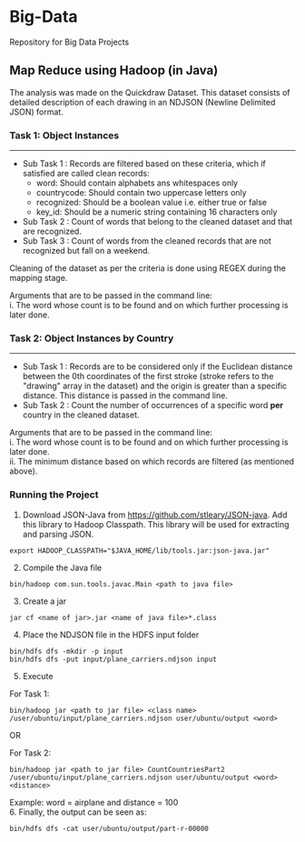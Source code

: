 # Big-Data  
Repository for Big Data Projects

## Map Reduce using Hadoop (in Java)   
The analysis was made on the Quickdraw Dataset. This dataset consists of detailed description of each drawing in an NDJSON (Newline Delimited JSON) format.

### Task 1:  Object Instances   
---
* Sub Task 1 :  Records are filtered based on these criteria, which if satisfied are called clean records:
  * word: Should contain alphabets ans whitespaces only
  * countrycode: Should contain two uppercase letters only   
  * recognized: Should be a boolean value i.e. either true or false  
  * key_id: Should be a numeric string containing 16 characters only  
* Sub Task 2 : Count of words that belong to the cleaned dataset and that are recognized.  
* Sub Task 3 : Count of words from the cleaned records that are not recognized but fall on a weekend.  

Cleaning of the dataset as per the criteria is done using REGEX during the mapping stage.  

Arguments that are to be passed in the command line:   
  i. The word whose count is to be found and on which further processing is later done.  



### Task 2:   Object Instances by Country    
---
* Sub Task 1  : Records are to be considered only if the Euclidean distance between the 0th coordinates of the first stroke (stroke refers to the "drawing" array in the dataset) and the origin is greater than a specific distance. This distance is passed in the command line.   
* Sub Task 2  : Count the number of occurrences of a specific word **per** country in the cleaned dataset.   
  
  
Arguments that are to be passed in the command line:    
  i. The word whose count is to be found and on which further processing is later done.  
  ii. The minimum distance based on which records are filtered (as mentioned above).



### Running the Project  
1. Download JSON-Java from https://github.com/stleary/JSON-java. Add this library to Hadoop Classpath. This library will be used for extracting and parsing JSON.    
```
export HADOOP_CLASSPATH="$JAVA_HOME/lib/tools.jar:json-java.jar"
```
2. Compile the Java file    
```
bin/hadoop com.sun.tools.javac.Main <path to java file>
```
3. Create a jar   
```
jar cf <name of jar>.jar <name of java file>*.class
```
4. Place the NDJSON file in the HDFS input folder
```
bin/hdfs dfs -mkdir -p input
bin/hdfs dfs -put input/plane_carriers.ndjson input
```
5. Execute    

For Task 1:
```
bin/hadoop jar <path to jar file> <class name> /user/ubuntu/input/plane_carriers.ndjson user/ubuntu/output <word>
```
OR    

For Task 2:
```
bin/hadoop jar <path to jar file> CountCountriesPart2 /user/ubuntu/input/plane_carriers.ndjson user/ubuntu/output <word> <distance>
```
Example: word = airplane and distance = 100   
6. Finally, the output can be seen as:  
```
bin/hdfs dfs -cat user/ubuntu/output/part-r-00000
```
